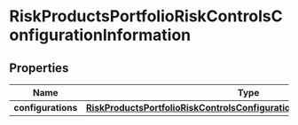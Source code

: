 
# RiskProductsPortfolioRiskControlsConfigurationInformation

## Properties
Name | Type | Description | Notes
------------ | ------------- | ------------- | -------------
**configurations** | [**RiskProductsPortfolioRiskControlsConfigurationInformationConfigurations**](RiskProductsPortfolioRiskControlsConfigurationInformationConfigurations.md) |  |  [optional]



